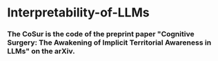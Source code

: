 # Interpretability-of-LLMs

### The CoSur is the code of the preprint paper "Cognitive Surgery: The Awakening of Implicit Territorial Awareness in LLMs"  on the arXiv.
